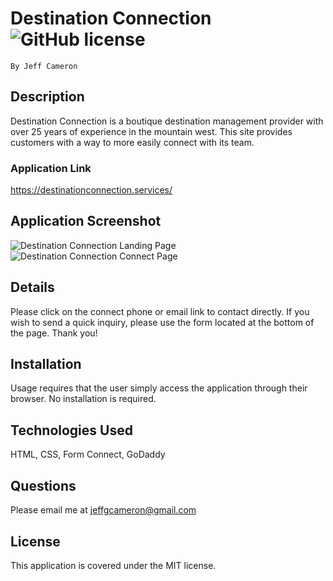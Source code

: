 # Destination Connection![GitHub license](https://img.shields.io/badge/license-MIT-blue.svg)
    By Jeff Cameron

## Description
   Destination Connection is a boutique destination management provider with over 25 years of experience in the mountain west. This site provides customers with a way to more easily connect with its team.

### Application Link
https://destinationconnection.services/

## Application Screenshot
![Destination Connection Landing Page](./Assets/Images/DCScreenshot.png)
![Destination Connection Connect Page](./Assets/Images/DCScreenshot2.png)

## Details
Please click on the connect phone or email link to contact directly. If you wish to send a quick inquiry, please use the form located at the bottom of the page. Thank you!

## Installation
Usage requires that the user simply access the application through their browser. No installation is required.

## Technologies Used
HTML, CSS, Form Connect, GoDaddy

## Questions 
Please email me at jeffgcameron@gmail.com

## License
This application is covered under the MIT license.
